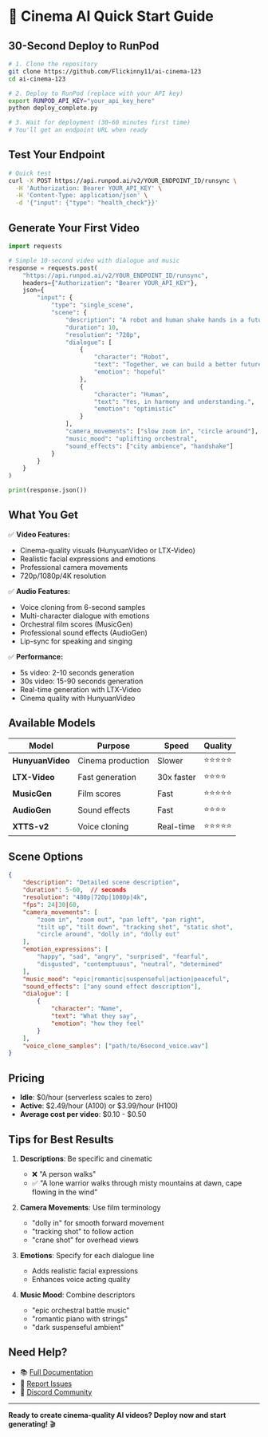 # 🚀 Cinema AI Quick Start Guide

## 30-Second Deploy to RunPod

```bash
# 1. Clone the repository
git clone https://github.com/Flickinny11/ai-cinema-123
cd ai-cinema-123

# 2. Deploy to RunPod (replace with your API key)
export RUNPOD_API_KEY="your_api_key_here"
python deploy_complete.py

# 3. Wait for deployment (30-60 minutes first time)
# You'll get an endpoint URL when ready
```

## Test Your Endpoint

```bash
# Quick test
curl -X POST https://api.runpod.ai/v2/YOUR_ENDPOINT_ID/runsync \
  -H 'Authorization: Bearer YOUR_API_KEY' \
  -H 'Content-Type: application/json' \
  -d '{"input": {"type": "health_check"}}'
```

## Generate Your First Video

```python
import requests

# Simple 10-second video with dialogue and music
response = requests.post(
    "https://api.runpod.ai/v2/YOUR_ENDPOINT_ID/runsync",
    headers={"Authorization": "Bearer YOUR_API_KEY"},
    json={
        "input": {
            "type": "single_scene",
            "scene": {
                "description": "A robot and human shake hands in a futuristic city, symbolizing peace between AI and humanity",
                "duration": 10,
                "resolution": "720p",
                "dialogue": [
                    {
                        "character": "Robot",
                        "text": "Together, we can build a better future.",
                        "emotion": "hopeful"
                    },
                    {
                        "character": "Human",
                        "text": "Yes, in harmony and understanding.",
                        "emotion": "optimistic"
                    }
                ],
                "camera_movements": ["slow zoom in", "circle around"],
                "music_mood": "uplifting orchestral",
                "sound_effects": ["city ambience", "handshake"]
            }
        }
    }
)

print(response.json())
```

## What You Get

✅ **Video Features:**
- Cinema-quality visuals (HunyuanVideo or LTX-Video)
- Realistic facial expressions and emotions
- Professional camera movements
- 720p/1080p/4K resolution

✅ **Audio Features:**
- Voice cloning from 6-second samples
- Multi-character dialogue with emotions
- Orchestral film scores (MusicGen)
- Professional sound effects (AudioGen)
- Lip-sync for speaking and singing

✅ **Performance:**
- 5s video: 2-10 seconds generation
- 30s video: 15-90 seconds generation
- Real-time generation with LTX-Video
- Cinema quality with HunyuanVideo

## Available Models

| Model | Purpose | Speed | Quality |
|-------|---------|-------|---------|
| **HunyuanVideo** | Cinema production | Slower | ⭐⭐⭐⭐⭐ |
| **LTX-Video** | Fast generation | 30x faster | ⭐⭐⭐⭐ |
| **MusicGen** | Film scores | Fast | ⭐⭐⭐⭐⭐ |
| **AudioGen** | Sound effects | Fast | ⭐⭐⭐⭐ |
| **XTTS-v2** | Voice cloning | Real-time | ⭐⭐⭐⭐⭐ |

## Scene Options

```json
{
    "description": "Detailed scene description",
    "duration": 5-60,  // seconds
    "resolution": "480p|720p|1080p|4k",
    "fps": 24|30|60,
    "camera_movements": [
        "zoom in", "zoom out", "pan left", "pan right",
        "tilt up", "tilt down", "tracking shot", "static shot",
        "circle around", "dolly in", "dolly out"
    ],
    "emotion_expressions": [
        "happy", "sad", "angry", "surprised", "fearful",
        "disgusted", "contemptuous", "neutral", "determined"
    ],
    "music_mood": "epic|romantic|suspenseful|action|peaceful",
    "sound_effects": ["any sound effect description"],
    "dialogue": [
        {
            "character": "Name",
            "text": "What they say",
            "emotion": "how they feel"
        }
    ],
    "voice_clone_samples": ["path/to/6second_voice.wav"]
}
```

## Pricing

- **Idle**: $0/hour (serverless scales to zero)
- **Active**: $2.49/hour (A100) or $3.99/hour (H100)
- **Average cost per video**: $0.10 - $0.50

## Tips for Best Results

1. **Descriptions**: Be specific and cinematic
   - ❌ "A person walks"
   - ✅ "A lone warrior walks through misty mountains at dawn, cape flowing in the wind"

2. **Camera Movements**: Use film terminology
   - "dolly in" for smooth forward movement
   - "tracking shot" to follow action
   - "crane shot" for overhead views

3. **Emotions**: Specify for each dialogue line
   - Adds realistic facial expressions
   - Enhances voice acting quality

4. **Music Mood**: Combine descriptors
   - "epic orchestral battle music"
   - "romantic piano with strings"
   - "dark suspenseful ambient"

## Need Help?

- 📚 [Full Documentation](README.md)
- 🐛 [Report Issues](https://github.com/Flickinny11/cinema-ai-production-complete/issues)
- 💬 [Discord Community](https://discord.gg/cinema-ai)

---

**Ready to create cinema-quality AI videos? Deploy now and start generating!** 🎬
